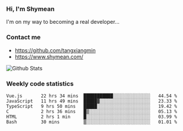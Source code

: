 ### Hi, I'm Shymean

I'm on my way to becoming a real developer...

### Contact me

- <https://github.com/tangxiangmin>
- <https://www.shymean.com/>

![Github Stats](https://github-readme-stats.vercel.app/api?username=tangxiangmin&show_icons=true&theme=dark)


###  Weekly code statistics

<!--START_SECTION:waka-->

```text
Vue.js       22 hrs 34 mins  ███████████░░░░░░░░░░░░░░   44.54 %
JavaScript   11 hrs 49 mins  █████▓░░░░░░░░░░░░░░░░░░░   23.33 %
TypeScript   9 hrs 50 mins   █████░░░░░░░░░░░░░░░░░░░░   19.42 %
C            2 hrs 36 mins   █▒░░░░░░░░░░░░░░░░░░░░░░░   05.13 %
HTML         2 hrs 1 min     █░░░░░░░░░░░░░░░░░░░░░░░░   03.99 %
Bash         30 mins         ▒░░░░░░░░░░░░░░░░░░░░░░░░   01.01 %
```

<!--END_SECTION:waka-->